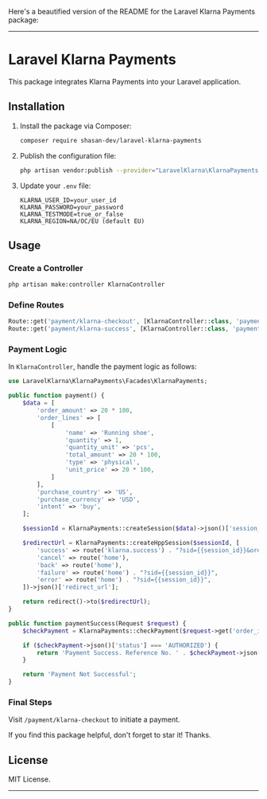 Here's a beautified version of the README for the Laravel Klarna Payments package:

---

# Laravel Klarna Payments

This package integrates Klarna Payments into your Laravel application.

## Installation

1. Install the package via Composer:
   ```bash
   composer require shasan-dev/laravel-klarna-payments
   ```

2. Publish the configuration file:
   ```bash
   php artisan vendor:publish --provider="LaravelKlarna\KlarnaPayments\KlarnaPaymentsServiceProvider" --tag="klarna-payments-config"
   ```

3. Update your `.env` file:
   ```
   KLARNA_USER_ID=your_user_id
   KLARNA_PASSWORD=your_password
   KLARNA_TESTMODE=true_or_false
   KLARNA_REGION=NA/OC/EU (default EU)
   ```

## Usage

### Create a Controller
```bash
php artisan make:controller KlarnaController
```

### Define Routes
```php
Route::get('payment/klarna-checkout', [KlarnaController::class, 'payment'])->name('klarna.checkout');
Route::get('payment/klarna-success', [KlarnaController::class, 'paymentSuccess'])->name('klarna.success');
```

### Payment Logic
In `KlarnaController`, handle the payment logic as follows:

```php
use LaravelKlarna\KlarnaPayments\Facades\KlarnaPayments;

public function payment() {
    $data = [
        'order_amount' => 20 * 100,
        'order_lines' => [
            [
                'name' => 'Running shoe',
                'quantity' => 1,
                'quantity_unit' => 'pcs',
                'total_amount' => 20 * 100,
                'type' => 'physical',
                'unit_price' => 20 * 100,
            ]
        ],
        'purchase_country' => 'US',
        'purchase_currency' => 'USD',
        'intent' => 'buy',
    ];

    $sessionId = KlarnaPayments::createSession($data)->json()['session_id'];

    $redirectUrl = KlarnaPayments::createHppSession($sessionId, [
        'success' => route('klarna.success') . "?sid={{session_id}}&order_id={{order_id}}",
        'cancel' => route('home'),
        'back' => route('home'),
        'failure' => route('home') . "?sid={{session_id}}",
        'error' => route('home') . "?sid={{session_id}}",
    ])->json()['redirect_url'];

    return redirect()->to($redirectUrl);
}

public function paymentSuccess(Request $request) {
    $checkPayment = KlarnaPayments::checkPayment($request->get('order_id'));

    if ($checkPayment->json()['status'] === 'AUTHORIZED') {
        return 'Payment Success. Reference No. ' . $checkPayment->json()['klarna_reference'];
    }

    return 'Payment Not Successful';
}
```

### Final Steps

Visit `/payment/klarna-checkout` to initiate a payment. 

If you find this package helpful, don't forget to star it! Thanks.

## License

MIT License.

---

